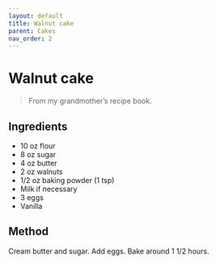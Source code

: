 ```yaml
---
layout: default
title: Walnut cake
parent: Cakes
nav_order: 2
---
```


# Walnut cake

> From my grandmother’s recipe book.

## Ingredients

* 10 oz flour
* 8 oz sugar
* 4 oz butter
* 2 oz walnuts
* 1/2 oz baking powder (1 tsp)
* Milk if necessary
* 3 eggs
* Vanilla

## Method

Cream butter and sugar.
Add eggs.
Bake around 1 1/2 hours.
